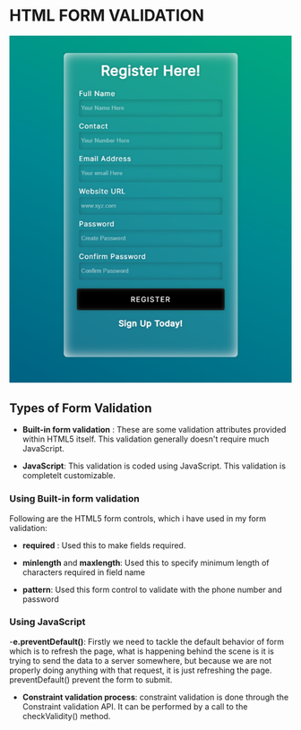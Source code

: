 # HTML FORM VALIDATION

![Form Image](./form.png)

## Types of Form Validation

- **Built-in form validation** : These are some validation attributes provided within HTML5 itself. This validation generally doesn't require much JavaScript.

- **JavaScript**: This validation is coded using JavaScript. This validation is completelt customizable.

### Using Built-in form validation

Following are the HTML5 form controls, which i have used in my form validation:

- **required** : Used this to make fields required.

- **minlength** and **maxlength**: Used this to specify minimum length of characters required in field name

- **pattern**: Used this form control to validate with the phone number and password

### Using JavaScript

-**e.preventDefault()**: Firstly we need to tackle the default behavior of form which is to refresh the page, what is happening behind the scene is it is trying to send the data to a server somewhere, but because we are not properly doing anything with that request, it is just refreshing the page. preventDefault() prevent the form to submit.

- **Constraint validation process**: constraint validation is done through the Constraint validation API. It can be performed by a call to the checkValidity() method.
